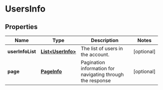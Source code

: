 
# UsersInfo

## Properties
Name | Type | Description | Notes
------------ | ------------- | ------------- | -------------
**userInfoList** | [**List&lt;UserInfo&gt;**](UserInfo.md) | The list of users in the account. |  [optional]
**page** | [**PageInfo**](PageInfo.md) | Pagination information for navigating through the response |  [optional]



